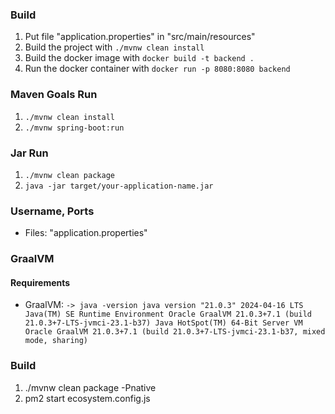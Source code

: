 ### Build
1. Put file "application.properties" in "src/main/resources"
2. Build the project with
`./mvnw clean install`
3. Build the docker image with
`docker build -t backend .`
4. Run the docker container with
`docker run -p 8080:8080 backend`

### Maven Goals Run
1. `./mvnw clean install`
2. `./mvnw spring-boot:run`

### Jar Run
1. `./mvnw clean package`
2. `java -jar target/your-application-name.jar`

### Username, Ports
- Files: "application.properties" 

### GraalVM
#### Requirements
- GraalVM:
  `-> java -version
  java version "21.0.3" 2024-04-16 LTS
  Java(TM) SE Runtime Environment Oracle GraalVM 21.0.3+7.1 (build 21.0.3+7-LTS-jvmci-23.1-b37)
  Java HotSpot(TM) 64-Bit Server VM Oracle GraalVM 21.0.3+7.1 (build 21.0.3+7-LTS-jvmci-23.1-b37, mixed mode, sharing)
`
### Build
1. ./mvnw clean package -Pnative
2. pm2 start ecosystem.config.js


